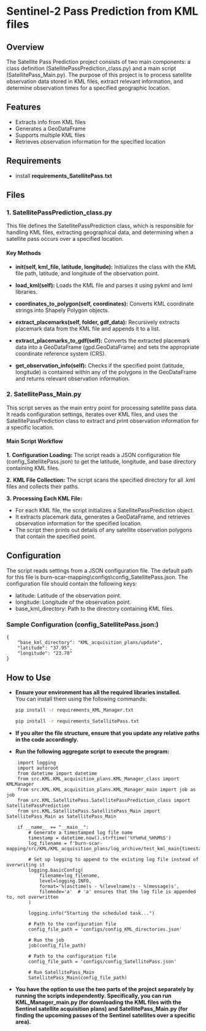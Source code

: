 # Sentinel-2 Pass Prediction from KML files

## Overview
The Satellite Pass Prediction project consists of two main components: a class definition (SatellitePassPrediction_class.py) and a main script (SatellitePass_Main.py). The purpose of this project is to process satellite observation data stored in KML files, extract relevant information, and determine observation times for a specified geographic location.

## Features
- Extracts info from KML files
- Generates a GeoDataFrame
- Supports multiple KML files
- Retrieves observation information for the specified location

## Requirements
- install **requirements_SatellitePass.txt**

## Files
### **1.** SatellitePassPrediction_class.py
This file defines the SatellitePassPrediction class, which is responsible for handling KML files, extracting geographical data, and determining when a satellite pass occurs over a specified location.

#### Key Methods
- **__init__(self, kml_file, latitude, longitude):** Initializes the class with the KML file path, latitude, and longitude of the observation point.

- **load_kml(self):** Loads the KML file and parses it using pykml and lxml libraries.

- **coordinates_to_polygon(self, coordinates):** Converts KML coordinate strings into Shapely Polygon objects.

- **extract_placemarks(self, folder, gdf_data):** Recursively extracts placemark data from the KML file and appends it to a list.

- **extract_placemarks_to_gdf(self):** Converts the extracted placemark data into a GeoDataFrame (gpd.GeoDataFrame) and sets the appropriate coordinate reference system (CRS).

- **get_observation_info(self):** Checks if the specified point (latitude, longitude) is contained within any of the polygons in the GeoDataFrame and returns relevant observation information.

### **2.** SatellitePass_Main.py
This script serves as the main entry point for processing satellite pass data. It reads configuration settings, iterates over KML files, and uses the SatellitePassPrediction class to extract and print observation information for a specific location.

#### Main Script Workflow
**1.** **Configuration Loading:** The script reads a JSON configuration file (config_SatellitePass.json) to get the latitude, longitude, and base directory containing KML files.

**2.** **KML File Collection:** The script scans the specified directory for all .kml files and collects their paths.

**3.** **Processing Each KML File:**

- For each KML file, the script initializes a SatellitePassPrediction object.
- It extracts placemark data, generates a GeoDataFrame, and retrieves observation information for the specified location.
- The script then prints out details of any satellite observation polygons that contain the specified point.

## Configuration
The script reads settings from a JSON configuration file. The default path for this file is burn-scar-mapping\configs\config_SatellitePass.json. The configuration file should contain the following keys:
- latitude: Latitude of the observation point.
- longitude: Longitude of the observation point.
- base_kml_directory: Path to the directory containing KML files.

### Sample Configuration (config_SatellitePass.json:)
```
{
    "base_kml_directory": "KML_acquisition_plans/update",
    "latitude": "37.95",
    "longitude": "23.70"
}
```

## How to Use

- **Ensure your environment has all the required libraries installed.**  
  You can install them using the following commands:
  
  ```bash
  pip install -r requirements_KML_Manager.txt

  pip install -r requirements_SatellitePass.txt

- **If you alter the file structure, ensure that you update any relative paths in the code accordingly.**

- **Run the following aggregate script to execute the program:**


```
    import logging
    import autoroot
    from datetime import datetime
    from src.KML.KML_acquisition_plans.KML_Manager_class import KMLManager
    from src.KML.KML_acquisition_plans.KML_Manager_main import job as job
    from src.KML.SatellitePass.SatellitePassPrediction_class import SatellitePassPrediction
    from src.KML.SatellitePass.SatellitePass_Main import SatellitePass_Main as SatellitePass_Main

    if __name__ == "__main__":
        # Generate a timestamped log file name
        timestamp = datetime.now().strftime('%Y%m%d_%H%M%S')
        log_filename = f'burn-scar-mapping/src/KML/KML_acquisition_plans/log_archive/test_kml_main{timestamp}.log'
        
        # Set up logging to append to the existing log file instead of overwriting it
        logging.basicConfig(
            filename=log_filename,
            level=logging.INFO,
            format='%(asctime)s - %(levelname)s - %(message)s',
            filemode='a'  # 'a' ensures that the log file is appended to, not overwritten
        )
        
        logging.info("Starting the scheduled task...")

        # Path to the configuration file
        config_file_path = 'configs/config_KML_directories.json'
        
        # Run the job
        job(config_file_path)

        # Path to the configuration file
        config_file_path = 'configs/config_SatellitePass.json'
        
        # Run SatellitePass_Main
        SatellitePass_Main(config_file_path)
```

- **You have the option to use the two parts of the project separately by running the scripts independently. Specifically, you can run KML_Manager_main.py (for downloading the KML files with the Sentinel satellite acquisition plans) and SatellitePass_Main.py (for finding the upcoming passes of the Sentinel satellites over a specific area).**
